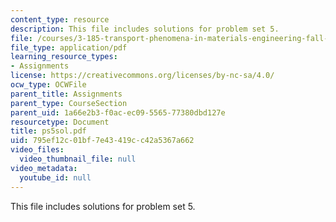```yaml
---
content_type: resource
description: This file includes solutions for problem set 5.
file: /courses/3-185-transport-phenomena-in-materials-engineering-fall-2003/795ef12c01bf7e43419cc42a5367a662_ps5sol.pdf
file_type: application/pdf
learning_resource_types:
- Assignments
license: https://creativecommons.org/licenses/by-nc-sa/4.0/
ocw_type: OCWFile
parent_title: Assignments
parent_type: CourseSection
parent_uid: 1a66e2b3-f0ac-ec09-5565-77380dbd127e
resourcetype: Document
title: ps5sol.pdf
uid: 795ef12c-01bf-7e43-419c-c42a5367a662
video_files:
  video_thumbnail_file: null
video_metadata:
  youtube_id: null
---
```

This file includes solutions for problem set 5.